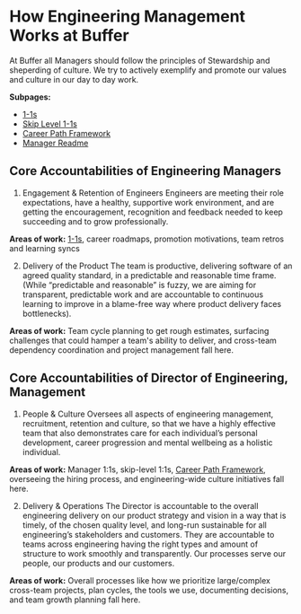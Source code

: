 # How Engineering Management Works at Buffer
At Buffer all Managers should follow the principles of Stewardship and sheperding of culture. We try to actively exemplify and promote our values and culture in our day to day work.

**Subpages:**
- [1-1s](/engineering-management/one-on-ones.md)
- [Skip Level 1-1s](engineering-management/skip-levels.md)
- [Career Path Framework](/engineering-management/career-path-framework.md)
- [Manager Readme](/engineering-management/manager-readme.md)

## Core Accountabilities of Engineering Managers
1. Engagement & Retention of Engineers
Engineers are meeting their role expectations, have a healthy, supportive work environment, and are getting the encouragement, recognition and feedback needed to keep succeeding and to grow professionally.

**Areas of work:** [1-1s](/engineering-management/one-on-ones.md), career roadmaps, promotion motivations, team retros and learning syncs

2. Delivery of the Product
The team is productive, delivering software of an agreed quality standard, in a predictable and reasonable time frame.
(While “predictable and reasonable” is fuzzy, we are aiming for transparent, predictable work and are accountable to continuous learning to improve in a blame-free way where product delivery faces bottlenecks).

**Areas of work:** Team cycle planning to get rough estimates, surfacing challenges that could hamper a team's ability to deliver, and cross-team dependency coordination and project management fall here.

## Core Accountabilities of Director of Engineering, Management
1. People & Culture 
Oversees all aspects of engineering management, recruitment, retention and culture, so that we have a highly effective team that also demonstrates care for each individual’s personal development, career progression and mental wellbeing as a holistic individual.

**Areas of work:** Manager 1:1s, skip-level 1:1s, [Career Path Framework](/engineering-management/career-path-framework.md), overseeing the hiring process, and engineering-wide culture initiatives fall here.

2. Delivery & Operations
The Director is accountable to the overall engineering delivery on our product strategy and vision in a way that is timely, of the chosen quality level, and long-run sustainable for all engineering’s stakeholders and customers. They are accountable to teams across engineering having the right types and amount of structure to work smoothly and transparently. Our processes serve our people, our products and our customers.

**Areas of work:** Overall processes like how we prioritize large/complex cross-team projects, plan cycles, the tools we use, documenting decisions, and team growth planning fall here.


